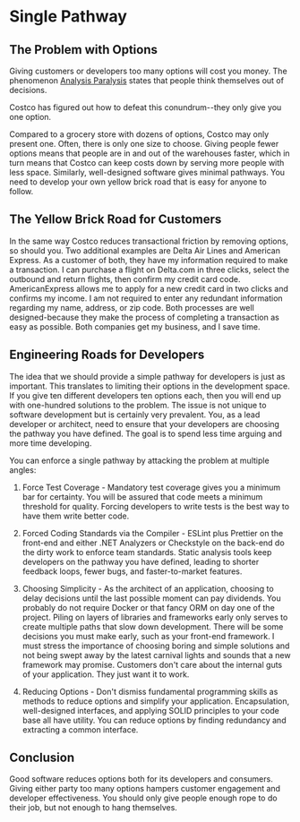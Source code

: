 # Single Pathway

## The Problem with Options

Giving customers or developers too many options will cost you money. The phenomenon [Analysis Paralysis](https://en.wikipedia.org/wiki/Analysis_paralysis) states that people think themselves out of decisions.

Costco has figured out how to defeat this conundrum--they only give you one option.

Compared to a grocery store with dozens of options, Costco may only present one. Often, there is only one size to choose. Giving people fewer options means that people are in and out of the warehouses faster, which in turn means that Costco can keep costs down by serving more people with less space. Similarly, well-designed software gives minimal pathways. You need to develop your own yellow brick road that is easy for anyone to follow.

## The Yellow Brick Road for Customers

In the same way Costco reduces transactional friction by removing options, so should you. Two additional examples are Delta Air Lines and American Express. As a customer of both, they have my information required to make a transaction. I can purchase a flight on Delta.com in three clicks, select the outbound and return flights, then confirm my credit card code. AmericanExpress allows me to apply for a new credit card in two clicks and confirms my income. I am not required to enter any redundant information regarding my name, address, or zip code. Both processes are well designed-because they make the process of completing a transaction as easy as possible. Both companies get my business, and I save time.

## Engineering Roads for Developers

The idea that we should provide a simple pathway for developers is just as important. This translates to limiting their options in the development space. If you give ten different developers ten options each, then you will end up with one-hundred solutions to the problem. The issue is not unique to software development but is certainly very prevalent. You, as a lead developer or architect, need to ensure that your developers are choosing the pathway you have defined. The goal is to spend less time arguing and more time developing.

You can enforce a single pathway by attacking the problem at multiple angles:

1. Force Test Coverage - Mandatory test coverage gives you a minimum bar for certainty. You will be assured that code meets a minimum threshold for quality. Forcing developers to write tests is the best way to have them write better code.

2. Forced Coding Standards via the Compiler - ESLint plus Prettier on the front-end and either .NET Analyzers or Checkstyle on the back-end do the dirty work to enforce team standards. Static analysis tools keep developers on the pathway you have defined, leading to shorter feedback loops, fewer bugs, and faster-to-market features.

3. Choosing Simplicity - As the architect of an application, choosing to delay decisions until the last possible moment can pay dividends. You probably do not require Docker or that fancy ORM on day one of the project. Piling on layers of libraries and frameworks early only serves to create multiple paths that slow down development. There will be some decisions you must make early, such as your front-end framework. I must stress the importance of choosing boring and simple solutions and not being swept away by the latest carnival lights and sounds that a new framework may promise. Customers don't care about the internal guts of your application. They just want it to work.

4. Reducing Options - Don't dismiss fundamental programming skills as methods to reduce options and simplify your application. Encapsulation, well-designed interfaces, and applying SOLID principles to your code base all have utility. You can reduce options by finding redundancy and extracting a common interface.

## Conclusion

Good software reduces options both for its developers and consumers. Giving either party too many options hampers customer engagement and developer effectiveness. You should only give people enough rope to do their job, but not enough to hang themselves.
